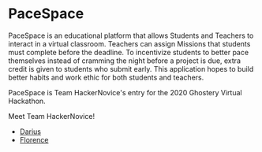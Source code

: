 # PaceSpace
PaceSpace is an educational platform that allows Students and Teachers to interact in a virtual classroom. Teachers can assign Missions that students must complete before the deadline. To incentivize students to better pace themselves instead of cramming the night before a project is due, extra credit is given to students who submit early. This application hopes to build better habits and work ethic for both students and teachers.

PaceSpace is Team HackerNovice's entry for the 2020 Ghostery Virtual Hackathon.

Meet Team HackerNovice!
* [Darius](https://github.com/LegenDarius116)
* [Florence](https://github.com/fatsoflo)
